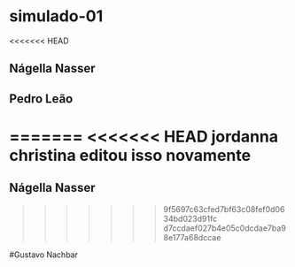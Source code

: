 # simulado-01

<<<<<<< HEAD
## Nágella Nasser
## Pedro Leão
=======
<<<<<<< HEAD
jordanna christina editou isso novamente
=======
## Nágella Nasser
>>>>>>> 9f5697c63cfed7bf63c08fef0d0634bd023d91fc
>>>>>>> d7ccdaef027b4e05c0dcdae7ba98e177a68dccae

#Gustavo Nachbar